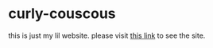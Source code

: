 # curly-couscous
this is just my lil website.
please visit [this link](manny73211.github.io/curly-couscous) to see the site.
